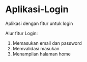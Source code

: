 # Aplikasi-Login
Aplikasi dengan fitur untuk login

Alur fitur Login:
1. Memasukan email dan password
2. Memvalidasi masukan
3. Menampilan halaman home
